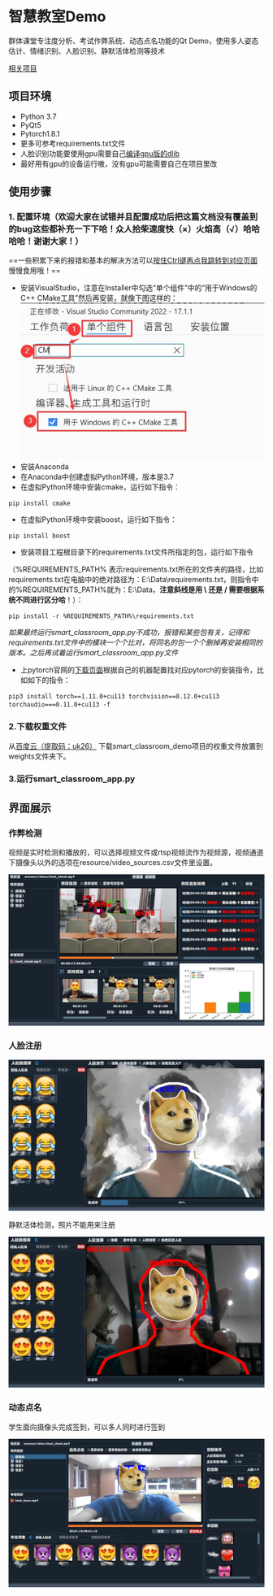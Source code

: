 # 智慧教室Demo

群体课堂专注度分析、考试作弊系统、动态点名功能的Qt Demo，使用多人姿态估计、情绪识别、人脸识别、静默活体检测等技术

[相关项目](https://github.com/hongyaohongyao/smart_classroom) 

## 项目环境

- Python 3.7
- PyQt5
- Pytorch1.8.1
- 更多可参考requirements.txt文件
- 人脸识别功能要使用gpu需要自己[编译gpu版的dlib](https://blog.csdn.net/qq_29168809/article/details/102655115) 
- 最好用有gpu的设备运行嗷，没有gpu可能需要自己在项目里改

## 使用步骤
### 1. 配置环境（欢迎大家在试错并且配置成功后把这篇文档没有覆盖到的bug这些都补充一下下哈！众人拾柴速度快（×）火焰高（√）哈哈哈哈！谢谢大家！）
==一些积累下来的报错和基本的解决方法可以[按住Ctrl键再点我跳转到对应页面](https://github.com/hongyaohongyao/smart_classroom_demo/issues/17)慢慢食用哦！==

- 安装VisualStudio，注意在Installer中勾选“单个组件”中的“用于Windows的C++ CMake工具”然后再安装，就像下图这样的：
![单个组件CMake](.img/README/Installer单个组件CMake.jpg)
- 安装Anaconda
- 在Anaconda中创建虚拟Python环境，版本是3.7
- 在虚拟Python环境中安装cmake，运行如下指令：
```
pip install cmake
```
- 在虚拟Python环境中安装boost，运行如下指令：
```
pip install boost
```
- 安装项目工程根目录下的requirements.txt文件所指定的包，运行如下指令

（%REQUIREMENTS_PATH% 表示requirements.txt所在的文件夹的路径，比如requirements.txt在电脑中的绝对路径为：E:\Data\requirements.txt，则指令中的%REQUIREMENTS_PATH%就为：E:\Data，**注意斜线是用  \  还是  /  需要根据系统不同进行区分哈**！）：
```
pip install -r %REQUIREMENTS_PATH%\requirements.txt
```
_如果最终运行smart_classroom_app.py不成功，报错和某些包有关，记得和requirements.txt文件中的模块一个个比对，将同名的包一个个删掉再安装相同的版本。之后再试着运行smart_classroom_app.py文件_
- 上pytorch官网的[下载页面](https://download.pytorch.org/whl/cu113/torch_stable.html)根据自己的机器配置找对应pytorch的安装指令，比如如下的指令：
```
pip3 install torch==1.11.0+cu113 torchvision==0.12.0+cu113 torchaudio===0.11.0+cu113 -f 
```

### 2.下载权重文件

从[百度云（提取码：uk26）](https://pan.baidu.com/s/16av6CXWrCgGkniCwCc3qqQ) 下载smart_classroom_demo项目的权重文件放置到weights文件夹下。

### 3.运行smart_classroom_app.py

## 界面展示

### 作弊检测

视频是实时检测和播放的，可以选择视频文件或rtsp视频流作为视频源，视频通道下摄像头以外的选项在resource/video_sources.csv文件里设置。

![作弊检测界面](.img/README/作弊检测界面.jpg)

### 人脸注册

![人脸注册](.img/README/人脸注册.jpg)

静默活体检测，照片不能用来注册

![静默活体效果](.img/README/静默活体效果.jpg)

### 动态点名

学生面向摄像头完成签到，可以多人同时进行签到

![动态点名](.img/README/动态点名.jpg)
